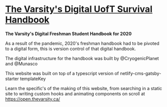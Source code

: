 # [The Varsity's Digital UofT Survival Handbook](https://handbook.thevarsity.ca/)

**The Varsity's Digital Freshman Student Handbook for 2020**

As a result of the pandemic, 2020's freshman handbook had to be pivoted to a digital form, this is version control of that digital handbook.

The digital infrastructure for the handbook was built by @CryogenicPlanet and @Munasco

This website was built on top of a typescript version of netlify-cms-gatsby-starter templateKey

Learn the specific's of the making of this website, from searching in a static site to writing custom hooks and animating components on scroll at https://open.thevarsity.ca/